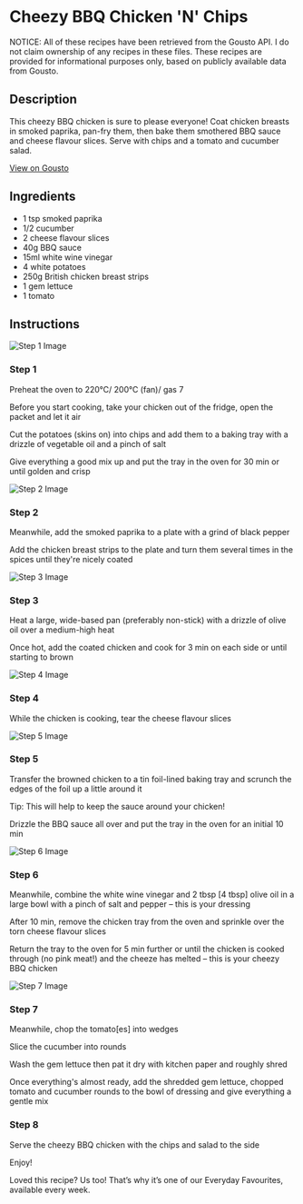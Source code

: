 # Cheezy BBQ Chicken 'N' Chips

NOTICE: All of these recipes have been retrieved from the Gousto API. I do not claim ownership of any recipes in these files. These recipes are provided for informational purposes only, based on publicly available data from Gousto.

## Description

This cheezy BBQ chicken is sure to please everyone! Coat chicken breasts in smoked paprika, pan-fry them, then bake them smothered BBQ sauce and cheese flavour slices. Serve with chips and a tomato and cucumber salad.

[View on Gousto](https://www.gousto.co.uk/recipes/cookbook/cheezy-bbq-chicken-n-chips)

## Ingredients

- 1 tsp smoked paprika
- 1/2 cucumber
- 2 cheese flavour slices
- 40g BBQ sauce
- 15ml white wine vinegar
- 4 white potatoes
- 250g British chicken breast strips
- 1 gem lettuce
- 1 tomato

## Instructions

![Step 1 Image](https://production-media.gousto.co.uk/cms/recipe-step-image/step-1-1621864636793-x200.jpg)

### Step 1

Preheat the oven to 220°C/ 200°C (fan)/ gas 7

Before you start cooking, take your chicken out of the fridge, open the packet and let it air

Cut the potatoes (skins on) into chips and add them to a baking tray with a drizzle of vegetable oil and a pinch of salt

Give everything a good mix up and put the tray in the oven for 30 min or until golden and crisp

![Step 2 Image](https://production-media.gousto.co.uk/cms/recipe-step-image/step-2-1621864650107-x200.jpg)

### Step 2

Meanwhile, add the smoked paprika to a plate with a grind of black pepper

Add the chicken breast strips to the plate and turn them several times in the spices until they're nicely coated

![Step 3 Image](https://production-media.gousto.co.uk/cms/recipe-step-image/step-3-1621864994821-x200.jpg)

### Step 3

Heat a large, wide-based pan (preferably non-stick) with a drizzle of olive oil over a medium-high heat

Once hot, add the coated chicken and cook for 3 min on each side or until starting to brown

![Step 4 Image](https://production-media.gousto.co.uk/cms/recipe-step-image/step-4-1621865003790-x200.jpg)

### Step 4

While the chicken is cooking, tear the cheese flavour slices

![Step 5 Image](https://production-media.gousto.co.uk/cms/recipe-step-image/step-5-1621865023733-x200.jpg)

### Step 5

Transfer the browned chicken to a tin foil-lined baking tray and scrunch the edges of the foil up a little around it

Tip: This will help to keep the sauce around your chicken!

Drizzle the BBQ sauce all over and put the tray in the oven for an initial 10 min

![Step 6 Image](https://production-media.gousto.co.uk/cms/recipe-step-image/step-6-1621865039836-x200.jpg)

### Step 6

Meanwhile, combine the white wine vinegar and 2 tbsp <span class="text-danger">[4 tbsp]</span> olive oil in a large bowl with a pinch of salt and pepper – this is your dressing

After 10 min, remove the chicken tray from the oven and sprinkle over the torn cheese flavour slices

Return the tray to the oven for 5 min further or until the chicken is cooked through (no pink meat!) and the cheeze has melted – this is your cheezy BBQ chicken

![Step 7 Image](https://production-media.gousto.co.uk/cms/recipe-step-image/step-7-1621865055240-x200.jpg)

### Step 7

Meanwhile, chop the tomato<span class="text-danger">[es]</span> into wedges

Slice the cucumber into rounds

Wash the gem lettuce then pat it dry with kitchen paper and roughly shred

Once everything's almost ready, add the shredded gem lettuce, chopped tomato and cucumber rounds to the bowl of dressing and give everything a gentle mix

### Step 8

Serve the cheezy BBQ chicken with the chips and salad to the side

Enjoy!

<span class="text-danger">Loved this recipe? Us too! That’s why it’s one of our Everyday Favourites, available every week.</span>

